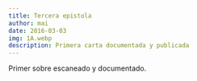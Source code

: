 ```yaml
---
title: Tercera epistola
author: mai
date: 2016-03-03
img: 1A.webp
description: Primera carta documentada y publicada
---
```


Primer sobre escaneado y documentado.